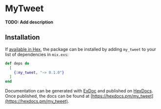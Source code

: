# MyTweet

**TODO: Add description**

## Installation

If [available in Hex](https://hex.pm/docs/publish), the package can be installed
by adding `my_tweet` to your list of dependencies in `mix.exs`:

```elixir
def deps do
  [
    {:my_tweet, "~> 0.1.0"}
  ]
end
```

Documentation can be generated with [ExDoc](https://github.com/elixir-lang/ex_doc)
and published on [HexDocs](https://hexdocs.pm). Once published, the docs can
be found at [https://hexdocs.pm/my_tweet](https://hexdocs.pm/my_tweet).

